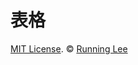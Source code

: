# 表格









[MIT License](https://opensource.org/licenses/mit-license.html). ©  [Running Lee](mailto:lihui870920@gmail.com)